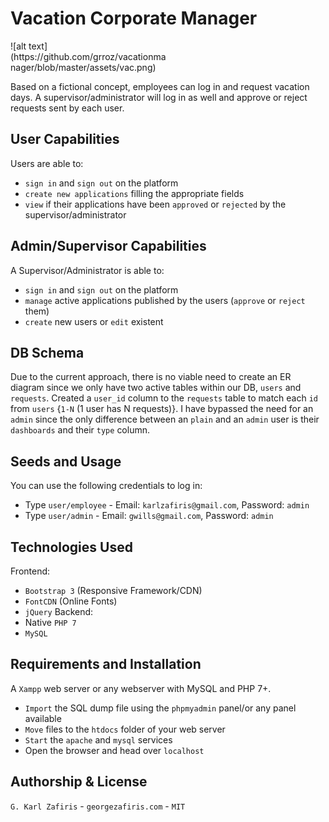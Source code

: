 # Vacation Corporate Manager 
<div style="width:50%">![alt text](https://github.com/grroz/vacationmanager/blob/master/assets/vac.png)</div>

Based on a fictional concept, employees can log in and request vacation days.
A supervisor/administrator will log in as well and approve or reject requests sent by each user.

## User Capabilities
Users are able to: 
- `sign in` and `sign out` on the platform
- `create new applications` filling the appropriate fields
- `view` if their applications have been `approved` or `rejected` by the supervisor/administrator

## Admin/Supervisor Capabilities
A Supervisor/Administrator is able to:
- `sign in` and `sign out` on the platform
- `manage` active applications published by the users (`approve` or `reject` them)
- `create` new users or `edit` existent

## DB Schema
Due to the current approach, there is no viable need to create an ER diagram 
since we only have two active tables within our DB, `users` and `requests`.
Created a `user_id` column to the `requests` table to match each `id` from `users` {`1-N` (1 user has N requests)}.
I have bypassed the need for an `admin` since the only difference between an `plain` and an `admin` user is their `dashboards` and their `type` column.

## Seeds and Usage
You can use the following credentials to log in:
- Type `user/employee` - Email: `karlzafiris@gmail.com`, Password: `admin`
- Type `user/admin` - Email: `gwills@gmail.com`, Password: `admin`

## Technologies Used 
Frontend:
- `Bootstrap 3` (Responsive Framework/CDN)
- `FontCDN` (Online Fonts)
- `jQuery`
Backend:
- Native `PHP 7`
- `MySQL`

## Requirements and Installation
A `Xampp` web server or any webserver with MySQL and PHP 7+.
- `Import` the SQL dump file using the `phpmyadmin` panel/or any panel available
- `Move` files to the `htdocs` folder of your web server
- `Start` the `apache` and `mysql` services
- Open the browser and head over `localhost` 

## Authorship & License 
`G. Karl Zafiris` - `georgezafiris.com` - `MIT`

